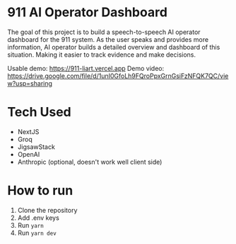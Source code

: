 # 911 AI Operator Dashboard

The goal of this project is to build a speech-to-speech AI operator dashboard for the 911 system. As the user speaks and provides more information, AI operator builds a detailed overview and dashboard of this situation. Making it easier to track evidence and make decisions.

Usable demo: https://911-liart.vercel.app
Demo video: https://drive.google.com/file/d/1unI0GfoLh9FQroPpxGrnGsiFzNFQK7QC/view?usp=sharing

# Tech Used

- NextJS
- Groq
- JigsawStack
- OpenAI
- Anthropic (optional, doesn't work well client side)

# How to run

1. Clone the repository
2. Add .env keys
3. Run `yarn`
4. Run `yarn dev`
